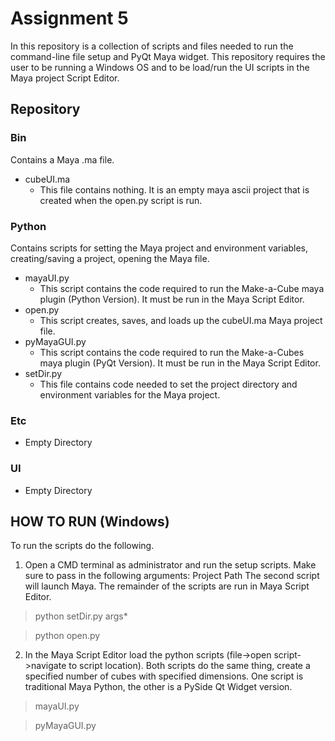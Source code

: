 # Assignment 5

In this repository is a collection of scripts and files needed to run the command-line file setup and PyQt Maya widget.
This repository requires the user to be running a Windows OS and to be load/run the UI scripts in the Maya project Script Editor.

## Repository

### Bin

Contains a Maya .ma file.

- cubeUI.ma
  - This file contains nothing. It is an empty maya ascii project that is created when the open.py script is run.

### Python

Contains scripts for setting the Maya project and environment variables, creating/saving a project, opening the Maya file.

- mayaUI.py
  - This script contains the code required to run the Make-a-Cube maya plugin (Python Version). It must be run in the Maya Script Editor.
- open.py
  - This script creates, saves, and loads up the cubeUI.ma Maya project file.
- pyMayaGUI.py
  - This script contains the code required to run the Make-a-Cubes maya plugin (PyQt Version). It must be run in the Maya Script Editor.
- setDir.py
  - This file contains code needed to set the project directory and environment variables for the Maya project.

### Etc

- Empty Directory

### UI

- Empty Directory

## HOW TO RUN (Windows)

To run the scripts do the following.

1. Open a CMD terminal as administrator and run the setup scripts.
Make sure to pass in the following arguments: Project Path
The second script will launch Maya. The remainder of the scripts are run in Maya Script Editor.

> python setDir.py args*

> python open.py

2. In the Maya Script Editor load the python scripts (file->open script->navigate to script location).
Both scripts do the same thing, create a specified number of cubes with specified dimensions.
One script is traditional Maya Python, the other is a PySide Qt Widget version.

> mayaUI.py

> pyMayaGUI.py

